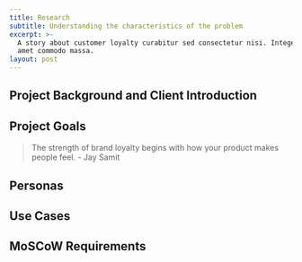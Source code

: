 ```yaml
---
title: Research
subtitle: Understanding the characteristics of the problem
excerpt: >-
  A story about customer loyalty curabitur sed consectetur nisi. Integer sit
  amet commodo massa.
layout: post
---
```


## Project Background and Client Introduction



## Project Goals

> The strength of brand loyalty begins with how your product makes people feel. - Jay Samit

## Personas

## Use Cases

## MoSCoW Requirements